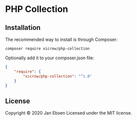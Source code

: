 # PHP Collection

## Installation

The recommended way to install is through Composer:

```shell
composer require xicrow/php-collection
```

Optionally add it to your composer.json file:

```json
{
	"require": {
		"xicrow/php-collection": "^1.0"
	}
}
```

## License

Copyright &copy; 2020 Jan Ebsen
Licensed under the MIT license.
